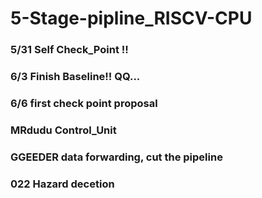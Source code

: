 # 5-Stage-pipline_RISCV-CPU

### 5/31  Self Check_Point !!
### 6/3   Finish Baseline!! QQ...
### 6/6   first check point proposal

### MRdudu  Control_Unit
### GGEEDER data forwarding, cut the pipeline
### 022     Hazard decetion

